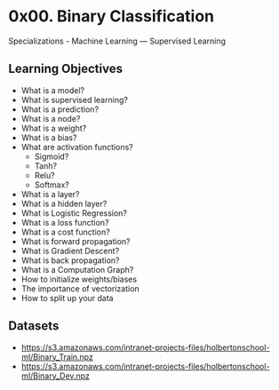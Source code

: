 # 0x00. Binary Classification

Specializations - Machine Learning ― Supervised Learning

## Learning Objectives 

* What is a model?
* What is supervised learning?
* What is a prediction?
* What is a node?
* What is a weight?
* What is a bias?
* What are activation functions?
	* Sigmoid?
	* Tanh?
	* Relu?
	* Softmax?
* What is a layer?
* What is a hidden layer?
* What is Logistic Regression?
* What is a loss function?
* What is a cost function?
* What is forward propagation?
* What is Gradient Descent?
* What is back propagation?
* What is a Computation Graph?
* How to initialize weights/biases
* The importance of vectorization
* How to split up your data

## Datasets 

* https://s3.amazonaws.com/intranet-projects-files/holbertonschool-ml/Binary_Train.npz
* https://s3.amazonaws.com/intranet-projects-files/holbertonschool-ml/Binary_Dev.npz
